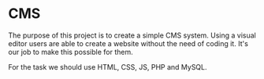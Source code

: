 # CMS

The purpose of this project is to create a simple CMS system. Using a visual editor users are able to create a website without the need of coding it. It's our job to make this possible for them.

For the task we should use HTML, CSS, JS, PHP and MySQL.

